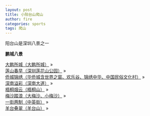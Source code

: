 ```yaml
---
layout: post
title: 小阳台山爬山
author: fire
categories: sports 
tags: 爬山
---
```


阳台山是深圳八景之一


**鹏城八景**

[大鹏所城（大鹏所城）](#) »  
[莲山春早（深圳莲花山公园）](#) »  
[侨城锦绣（华侨城含世界之窗、欢乐谷、锦绣中华、中国民俗文化村）](#) »  
[深南溢彩（深南大道）](#) »  
[梧桐烟云（梧桐山）](#) »  
[梅沙踏浪（大梅沙、小梅沙）](#) »  
[一街两制（中英街）](#) »  
[羊台叠翠（羊台山）](#) »